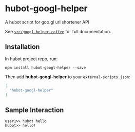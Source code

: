 # hubot-googl-helper

A hubot script for goo.gl url shortener API

See [`src/googl-helper.coffee`](src/googl-helper.coffee) for full documentation.

## Installation

In hubot project repo, run:

`npm install hubot-googl-helper --save`

Then add **hubot-googl-helper** to your `external-scripts.json`:

```json
[
  "hubot-googl-helper"
]
```

## Sample Interaction

```
user1>> hubot hello
hubot>> hello!
```
